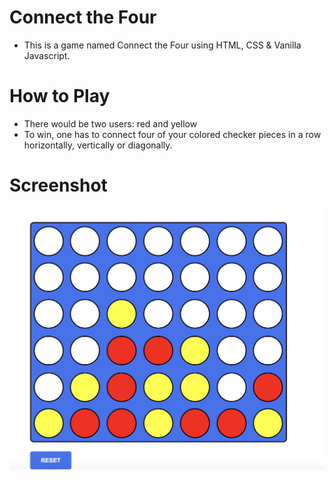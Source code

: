 # Connect the Four
  - This is a game named Connect the Four using HTML, CSS & Vanilla Javascript.
# How to Play
  - There would be two users: red and yellow
  - To win, one has to connect four of your colored checker pieces in a row horizontally, vertically or diagonally. 
# Screenshot
![image info](pic.png)
